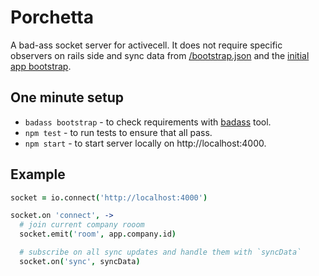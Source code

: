 # Porchetta

  A bad-ass socket server for activecell.
  It does not require specific observers on rails side and sync data from [/bootstrap.json](https://github.com/activecell/activecell/blob/master/app/views/home/bootstrap.json.erb) and the [initial app bootstrap](https://github.com/activecell/activecell/blob/master/app/views/home/index.html.erb).

## One minute setup

  * `badass bootstrap` - to check requirements with [badass](https://github.com/activecell/badass) tool.
  * `npm test` - to run tests to ensure that all pass.
  * `npm start` - to start server locally on http://localhost:4000.

## Example

```coffee
socket = io.connect('http://localhost:4000')

socket.on 'connect', ->
  # join current company rooom
  socket.emit('room', app.company.id)

  # subscribe on all sync updates and handle them with `syncData`
  socket.on('sync', syncData)
```

